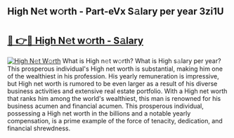 ## High N𝚎t w𝚘rth - Part-eVx S𝚊lary per year 3zi1U

# <h2><a href="http://gc2ol6h.nevu.top/?p=High">🔗 👉🔴 High N𝚎t w𝚘rth - S𝚊lary</a></h2>

[![High N𝚎t W𝚘rth](https://i.imgur.com/Oavwk0R.jpeg)](http://gc2ol6h.nevu.top/?p=High)
What is High n𝚎t w𝚘rth? What is High s𝚊lary per year?
This prosperous individual's High net worth is substantial, making him one of the wealthiest in his profession. His yearly remuneration is impressive, but High net worth is rumored to be even larger as a result of his diverse business activities and extensive real estate portfolio. With a High net worth that ranks him among the world's wealthiest, this man is renowned for his business acumen and financial acumen. This prosperous individual, possessing a High net worth in the billions and a notable yearly compensation, is a prime example of the force of tenacity, dedication, and financial shrewdness.
